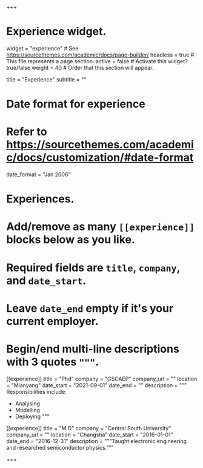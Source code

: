 +++
# Experience widget.
widget = "experience"  # See https://sourcethemes.com/academic/docs/page-builder/
headless = true  # This file represents a page section.
active = false  # Activate this widget? true/false
weight = 40  # Order that this section will appear.

title = "Experience"
subtitle = ""

# Date format for experience
#   Refer to https://sourcethemes.com/academic/docs/customization/#date-format
date_format = "Jan 2006"

# Experiences.
#   Add/remove as many `[[experience]]` blocks below as you like.
#   Required fields are `title`, `company`, and `date_start`.
#   Leave `date_end` empty if it's your current employer.
#   Begin/end multi-line descriptions with 3 quotes `"""`.
[[experience]]
  title = "Phd"
  company = "GSCAEP"
  company_url = ""
  location = "Mianyang"
  date_start = "2021-09-01"
  date_end = ""
  description = """
  Responsibilities include:
  
  * Analysing
  * Modelling
  * Deploying
  """

[[experience]]
  title = "M.D"
  company = "Central South University"
  company_url = ""
  location = "Changsha"
  date_start = "2016-01-01"
  date_end = "2016-12-31"
  description = """Taught electronic engineering and researched semiconductor physics."""

+++
